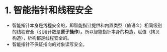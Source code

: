 # 1. 智能指针和线程安全
- 智能指针本身是线程安全的，即智能指针提供和内置类型（值语义）相同级别的线程安全（引用计数是**原子操作**）。所以智能指针本身的构造，赋值（拷贝构造），析构都是线程安全的。
- 智能指针不保证指向的对象读写安全。
